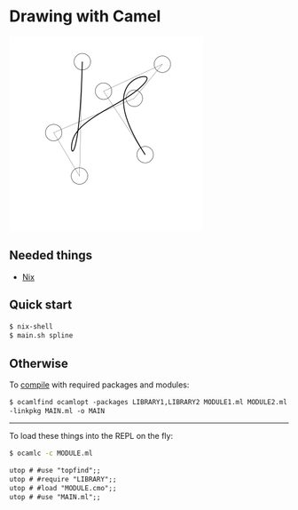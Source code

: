 # Drawing with Camel

![](output/spline.png)

Needed things
---
  * [Nix](https://nixos.org/nix/)

Quick start
---
```bash
$ nix-shell
$ main.sh spline
```

Otherwise
---
To [compile](https://ocaml.org/learn/tutorials/compiling_ocaml_projects.html) with required packages and modules:
```
$ ocamlfind ocamlopt -packages LIBRARY1,LIBRARY2 MODULE1.ml MODULE2.ml -linkpkg MAIN.ml -o MAIN
```

---
To load these things into the REPL on the fly:
```bash
$ ocamlc -c MODULE.ml
```
```utop
utop # #use "topfind";;
utop # #require "LIBRARY";;
utop # #load "MODULE.cmo";;
utop # #use "MAIN.ml";;
```
